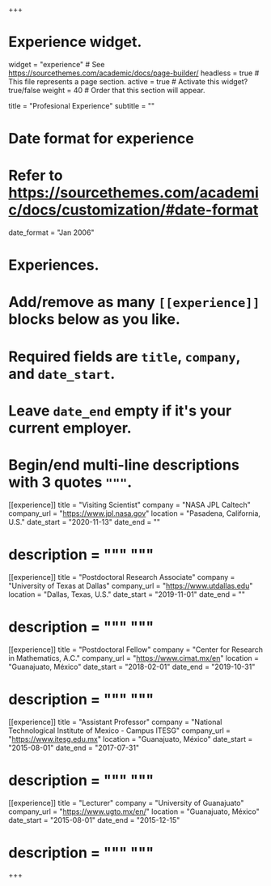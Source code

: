 +++
# Experience widget.
widget = "experience"  # See https://sourcethemes.com/academic/docs/page-builder/
headless = true  # This file represents a page section.
active = true  # Activate this widget? true/false
weight = 40  # Order that this section will appear.

title = "Profesional Experience"
subtitle = ""

# Date format for experience
#   Refer to https://sourcethemes.com/academic/docs/customization/#date-format
date_format = "Jan 2006"

# Experiences.
#   Add/remove as many `[[experience]]` blocks below as you like.
#   Required fields are `title`, `company`, and `date_start`.
#   Leave `date_end` empty if it's your current employer.
#   Begin/end multi-line descriptions with 3 quotes `"""`.

[[experience]]
  title = "Visiting Scientist"
  company = "NASA JPL Caltech"
  company_url = "https://www.jpl.nasa.gov"
  location = "Pasadena, California, U.S."
  date_start = "2020-11-13"
  date_end = ""
#  description = """ """

[[experience]]
  title = "Postdoctoral Research Associate"
  company = "University of Texas at Dallas"
  company_url = "https://www.utdallas.edu"
  location = "Dallas, Texas, U.S."
  date_start = "2019-11-01"
  date_end = ""
#  description = """ """

[[experience]]
  title = "Postdoctoral Fellow"
  company = "Center for Research in Mathematics, A.C."
  company_url = "https://www.cimat.mx/en"
  location = "Guanajuato, México"
  date_start = "2018-02-01"
  date_end = "2019-10-31"
#  description = """ """

[[experience]]
  title = "Assistant Professor"
  company = "National Technological Institute of Mexico - Campus ITESG"
  company_url = "https://www.itesg.edu.mx"
  location = "Guanajuato, México"
  date_start = "2015-08-01"
  date_end = "2017-07-31"
#  description = """ """

[[experience]]
  title = "Lecturer"
  company = "University of Guanajuato"
  company_url = "https://www.ugto.mx/en/"
  location = "Guanajuato, México"
  date_start = "2015-08-01"
  date_end = "2015-12-15"
#  description = """ """

+++
